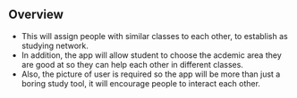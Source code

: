 ## Overview 

* This will assign people with similar classes to each other, to establish as studying network.
* In addition, the app will allow student to choose the acdemic area they are good at so they can help each other in different classes.
* Also, the picture of user is required so the app will be more than just a boring study tool, it will encourage people to interact each other.
